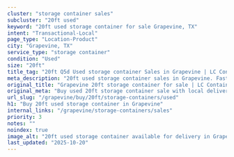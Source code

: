 ```yaml
---
cluster: "storage container sales"
subcluster: "20ft used"
keyword: "20ft used storage container for sale Grapevine, TX"
intent: "Transactional-Local"
page_type: "Location-Product"
city: "Grapevine, TX"
service_type: "storage container"
condition: "Used"
size: "20ft"
title_tag: "20ft Q5d Used storage container Sales in Grapevine | LC Container"
meta_description: "20ft used storage container sales in Grapevine. Fast delivery, competitive pricing. Serving storage containers area. Quote ID: 1GC. Call (214) 524-4168 for your free quote today."
original_title: "Grapevine 20ft storage container for sale | LC Container"
original_meta: "Buy used 20ft storage container sale with local delivery in Grapevine, TX. LC Container — local Since 2003. Request a fast quote today."
url_slug: "/grapevine/buy/20ft/storage-containers/used"
h1: "Buy 20ft used storage container in Grapevine"
internal_links: "/grapevine/storage-containers/sales"
priority: 3
notes: ""
noindex: true
image_alt: "20ft used storage container available for delivery in Grapevine"
last_updated: "2025-10-20"
---
```


<!-- TODO: Add unique city/inventory copy, images, and internal links here. -->
